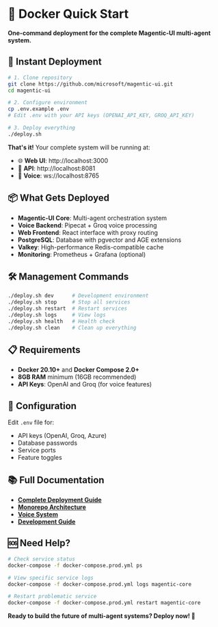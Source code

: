 # 🐳 Docker Quick Start

**One-command deployment for the complete Magentic-UI multi-agent system.**

## 🚀 Instant Deployment

```bash
# 1. Clone repository
git clone https://github.com/microsoft/magentic-ui.git
cd magentic-ui

# 2. Configure environment
cp .env.example .env
# Edit .env with your API keys (OPENAI_API_KEY, GROQ_API_KEY)

# 3. Deploy everything
./deploy.sh
```

**That's it!** Your complete system will be running at:
- 🌐 **Web UI**: http://localhost:3000
- 🔧 **API**: http://localhost:8081  
- 🎤 **Voice**: ws://localhost:8765

## 📦 What Gets Deployed

- **Magentic-UI Core**: Multi-agent orchestration system
- **Voice Backend**: Pipecat + Groq voice processing
- **Web Frontend**: React interface with proxy routing
- **PostgreSQL**: Database with pgvector and AGE extensions
- **Valkey**: High-performance Redis-compatible cache
- **Monitoring**: Prometheus + Grafana (optional)

## 🛠️ Management Commands

```bash
./deploy.sh dev      # Development environment
./deploy.sh stop     # Stop all services
./deploy.sh restart  # Restart services
./deploy.sh logs     # View logs
./deploy.sh health   # Health check
./deploy.sh clean    # Clean up everything
```

## 📋 Requirements

- **Docker 20.10+** and **Docker Compose 2.0+**
- **8GB RAM** minimum (16GB recommended)
- **API Keys**: OpenAI and Groq (for voice features)

## 🔧 Configuration

Edit `.env` file for:
- API keys (OpenAI, Groq, Azure)
- Database passwords
- Service ports
- Feature toggles

## 📚 Full Documentation

- **[Complete Deployment Guide](docs/DOCKER_DEPLOYMENT.md)**
- **[Monorepo Architecture](docs/MONOREPO.md)**
- **[Voice System](docs/VOICE_SYSTEM.md)**
- **[Development Guide](docs/DEVELOPMENT.md)**

## 🆘 Need Help?

```bash
# Check service status
docker-compose -f docker-compose.prod.yml ps

# View specific service logs
docker-compose -f docker-compose.prod.yml logs magentic-core

# Restart problematic service
docker-compose -f docker-compose.prod.yml restart magentic-core
```

**Ready to build the future of multi-agent systems? Deploy now! 🚀**

